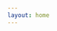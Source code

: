 ```yaml
---
layout: home
---
```


<script setup lang="ts">

import Layout from './.vitepress/layout/index.vue' // 布局组件不适合使用自动引入

</script>


<Layout />